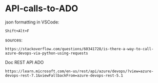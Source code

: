 # API-calls-to-ADO

json formatting in VSCode: 
```
Shift+Alt+F 
```

sources: 
```
https://stackoverflow.com/questions/60341728/is-there-a-way-to-call-azure-devops-via-python-using-requests
```

Doc REST API ADO
```
https://learn.microsoft.com/en-us/rest/api/azure/devops/?view=azure-devops-rest-7.1&viewFallbackFrom=azure-devops-rest-5.1
```
